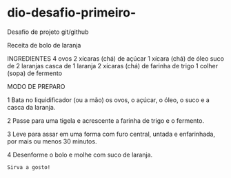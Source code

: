 # dio-desafio-primeiro-
Desafio de projeto git/github

Receita  de bolo de laranja 

INGREDIENTES
4 ovos
2 xícaras (chá) de açúcar
1 xícara (chá) de óleo
suco de 2 laranjas
casca de 1 laranja
2 xícaras (chá) de farinha de trigo
1 colher (sopa) de fermento

MODO DE PREPARO

1 Bata no liquidificador (ou a mão) os ovos, o açúcar, o óleo, o suco e a casca da laranja.

2 Passe para uma tigela e acrescente a farinha de trigo e o fermento.

3 Leve para assar em uma forma com furo central, untada e enfarinhada, por mais ou menos 30 minutos.

4 Desenforme o bolo e molhe com suco de laranja.

    Sirva a gosto!
